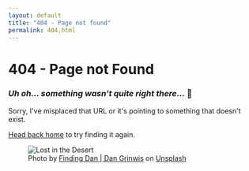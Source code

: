 ```yaml
---
layout: default
title: "404 - Page not found"
permalink: 404.html
---
```


# 404 - Page not Found
### *Uh oh... something wasn't quite right there...* :face_with_head_bandage:

Sorry, I've misplaced that URL or it's pointing to something that doesn't exist. 

<a href="{{ site.baseurl }}/">Head back home</a> to try finding it again.

<div class="post-cover">
    <figure class="cover-caption">
       <img src="{{ site.baseurl }}/assets/images/404.jpg" alt="Lost in the Desert">
      <figcaption>
        <span>Photo by <a href="https://unsplash.com/@finding_dan?utm_source=unsplash&amp;utm_medium=referral&amp;utm_content=creditCopyText">Finding Dan | Dan Grinwis</a> on <a href="https://unsplash.com/s/photos/lost?utm_source=unsplash&amp;utm_medium=referral&amp;utm_content=creditCopyText">Unsplash</a></span>
      </figcaption>
    </figure>
  </div>
